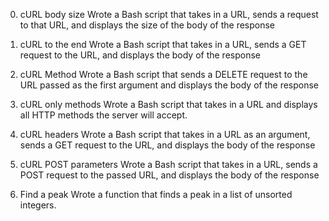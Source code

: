 0. cURL body size
Wrote a Bash script that takes in a URL, sends a request to that URL, and displays the size of the body of the response

1. cURL to the end
Wrote a Bash script that takes in a URL, sends a GET request to the URL, and displays the body of the response

2. cURL Method
Wrote a Bash script that sends a DELETE request to the URL passed as the first argument and displays the body of the response

3. cURL only methods
Wrote a Bash script that takes in a URL and displays all HTTP methods the server will accept.

4. cURL headers
Wrote a Bash script that takes in a URL as an argument, sends a GET request to the URL, and displays the body of the response

5. cURL POST parameters
Wrote a Bash script that takes in a URL, sends a POST request to the passed URL, and displays the body of the response

6. Find a peak
Wrote a function that finds a peak in a list of unsorted integers.
